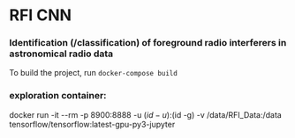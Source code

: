 # RFI CNN

### Identification (/classification) of foreground radio interferers in astronomical radio data

To build the project, run `docker-compose build`

### exploration container:
docker run -it --rm -p 8900:8888 -u $(id -u):$(id -g) -v /data/RFI_Data:/data tensorflow/tensorflow:latest-gpu-py3-jupyter